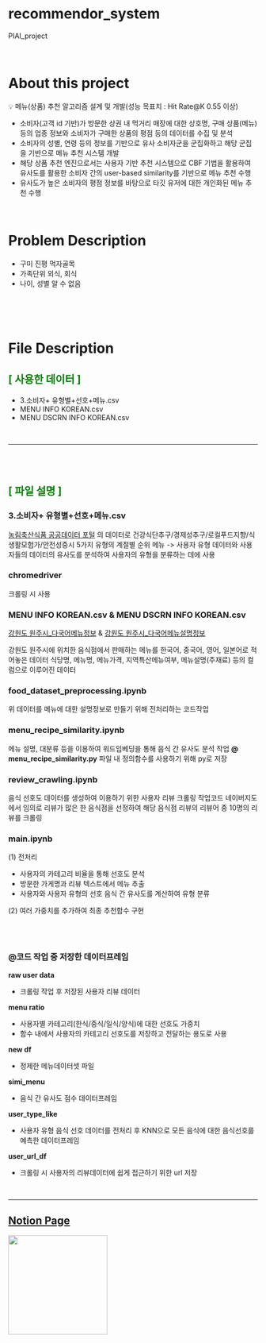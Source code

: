 # recommendor_system
PIAI_project

<br/>

# About this project

💡 메뉴(상품) 추천 알고리즘 설계 및 개발(성능 목표치 : Hit Rate@K 0.55 이상)
</aside>

- 소비자(고객 id 기반)가 방문한 상권 내 먹거리 매장에 대한 상호명, 구매 상품(메뉴) 등의 업종 정보와 소비자가 구매한 상품의 평점 등의 데이터를 수집 및 분석
- 소비자의 성별, 연령 등의 정보를 기반으로 유사 소비자군을 군집화하고 해당 군집을 기반으로 메뉴 추천 시스템 개발
- 해당 상품 추천 엔진으로서는 사용자 기반 추천 시스템으로 CBF 기법을 활용하여 유사도를 활용한 소비자 간의 user-based similarity를 기반으로 메뉴 추천 수행
- 유사도가 높은 소비자의 평점 정보를 바탕으로 타깃 유저에 대한 개인화된 메뉴 추천 수행

<br/>

# **Problem Description**

- 구미 진평 먹자골목
- 가족단위 외식, 회식
- 나이, 성별 알 수 없음

<br/>
<br/>
<br/>

# **File Description**
## <span style="color:green" >[ 사용한 데이터 ]
- 3.소비자+ 유형별+선호+메뉴.csv
- MENU INFO KOREAN.csv
- MENU DSCRN INFO KOREAN.csv

<br/>

-------

<br/>
<br/>

## <span style="color:green"> [ 파일 설명 ]

### 3.소비자+ 유형별+선호+메뉴.csv
[농림축산식품 공공데이터 포털](https://data.mafra.go.kr/opendata/data/indexOpenDataDetail.do?data_id=20141014000000000056&filter_ty=) 의 데이터로
건강식단추구/경제성추구/로컬푸드지향/식생활모험가/안전성중시 5가지 유형의 계절별 순위 메뉴
-> 사용자 유형 데이터와 사용자들의 데이터의 유사도를 분석하여 사용자의 유형을 분류하는 데에 사용

### chromedriver
크롤링 시 사용

### MENU INFO KOREAN.csv & MENU DSCRN INFO KOREAN.csv
[강원도 원주시_다국어메뉴정보](https://www.data.go.kr/data/15076727/fileData.do) & [강원도 원주시_다국어메뉴설명정보](https://www.data.go.kr/data/15099623/fileData.do)

강원도 원주시에 위치한 음식점에서 판매하는 메뉴를 한국어, 중국어, 영어, 일본어로 적어놓은 데이터
식당명, 메뉴명, 메뉴가격, 지역특산메뉴여부, 메뉴설명(주재료) 등의 컬럼으로 이루어진 데이터

### food_dataset_preprocessing.ipynb 
위 데이터를 메뉴에 대한 설명정보로 만들기 위해 전처리하는 코드작업

### menu_recipe_similarity.ipynb 
메뉴 설명, 대분류 등을 이용하여 워드임베딩을 통해 음식 간 유사도 분석 작업
**@ menu_recipe_similarity.py** 파일 내 정의함수를 사용하기 위해 py로 저장

### review_crawling.ipynb
음식 선호도 데이터를 생성하여 이용하기 위한 사용자 리뷰 크롤링 작업코드
네이버지도에서 임의로 리뷰가 많은 한 음식점을 선정하여 해당 음식점 리뷰의 리뷰어 중 10명의 리뷰를 크롤링

### main.ipynb
(1) 전처리
- 사용자의 카테고리 비율을 통해 선호도 분석
- 방문한 가게명과 리뷰 텍스트에서 메뉴 추출
- 사용자와 사용자 유형의 선호 음식 간 유사도를 계산하여 유형 분류
  
(2) 여러 가중치를 추가하여 최종 추천함수 구현

<br/>
<br/>

### @코드 작업 중 저장한 데이터프레임
**raw user data**
- 크롤링 작업 후 저장된 사용자 리뷰 데이터

**menu ratio**
- 사용자별 카테고리(한식/중식/일식/양식)에 대한 선호도 가중치
- 함수 내에서 사용자의 카테고리 선호도를 저장하고 전달하는 용도로 사용

**new df**
- 정제한 메뉴데이터셋 파일

**simi_menu**
- 음식 간 유사도 점수 데이터프레임

**user_type_like**
- 사용자 유형 음식 선호 데이터를 전처리 후 KNN으로 모든 음식에 대한 음식선호를 예측한 데이터프레임

**user_url_df**
- 크롤링 시 사용자의 리뷰데이터에 쉽게 접근하기 위한 url 저장

<br/>

----

## **[Notion Page](https://sleepy-judge-889.notion.site/a49e5ae824be467783b586db14cf541c)**

<img src="https://user-images.githubusercontent.com/118980404/225178675-dd56cae1-07ed-46a6-9934-78ab45432910.png" width="200" height="200"/>
